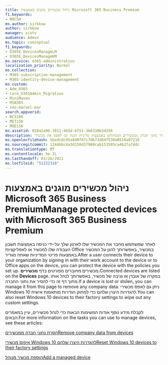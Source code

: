 ```yaml
---
title: ניהול מכשירים מוגנים באמצעות Microsoft 365 Business Premium
f1.keywords:
- NOCSH
ms.author: sirkkuw
author: sirkkuw
manager: scotv
audience: Admin
ms.topic: conceptual
f1_keywords:
- O365E_DevicesManageLM
- O365E_DevicesManageKM
ms.service: o365-administration
localization_priority: Normal
ms.collection:
- M365-subscription-management
- M365-identity-device-management
ms.custom:
- Adm_O365
- Core_O365Admin_Migration
- MiniMaven
- MSB365
- seo-marvel-mar
search.appverid:
- BCS160
- MET150
- MOE150
ms.assetid: 018a2a96-3811-4b5d-b751-3b6330b34256
description: למד להסיר נתוני חברה ממכשירים המנוהלים באמצעות מדיניות הגנה וכן לאפס את מכשירי Windows 10 להגדרות היצרן שלהם.
ms.openlocfilehash: 5bedcdc95a8d0f67c7db73d84f530a0518a07216
ms.sourcegitcommit: 1244bbc4a3d150d37980cab153505ca462fa7ddc
ms.translationtype: MT
ms.contentlocale: he-IL
ms.lasthandoff: 03/26/2021
ms.locfileid: "51222318"
---
```

# <a name="manage-protected-devices-with-microsoft-365-business-premium"></a><span data-ttu-id="b5da9-103">ניהול מכשירים מוגנים באמצעות Microsoft 365 Business Premium</span><span class="sxs-lookup"><span data-stu-id="b5da9-103">Manage protected devices with Microsoft 365 Business Premium</span></span>

<span data-ttu-id="b5da9-104">לאחר שמשתמש מחבר את המכשיר שלו לארגון שלך על-ידי כניסה באמצעות חשבון העבודה שלו למכשיר או לאפליקציות Office במכשיר, באפשרותך להגן על המכשיר באמצעות פריטי המדיניות שאתה מגדיר.</span><span class="sxs-lookup"><span data-stu-id="b5da9-104">After a user connects their device to your organization by signing in with their work account to the device or to Office apps on the device, you can protect the device with the policies you set up.</span></span> <span data-ttu-id="b5da9-105">מכשירים מחוברים מפורטים בדף **מכשירים.**</span><span class="sxs-lookup"><span data-stu-id="b5da9-105">Connected devices are listed on the **Devices** page.</span></span> <span data-ttu-id="b5da9-106">במקרה של אובדן או גניבה של מכשיר, באפשרותך לנהל אותו מתוך דף זה כדי להסיר את נתוני החברה.</span><span class="sxs-lookup"><span data-stu-id="b5da9-106">If a device is lost or stolen, you can manage it from this page to remove any company data.</span></span> <span data-ttu-id="b5da9-107">ניתן גם לאפס מכשירי Windows 10 להגדרות היצרן שלהם כדי למחוק הגדרות מותאמות אישית.</span><span class="sxs-lookup"><span data-stu-id="b5da9-107">You can also reset Windows 10 devices to their factory settings to wipe out any custom settings.</span></span> 

<span data-ttu-id="b5da9-108">לקבלת מידע נוסף אודות המשימות הבאות כדי לנהל מכשירים, עיין במאמרים הבאים:</span><span class="sxs-lookup"><span data-stu-id="b5da9-108">For more information on the tasks you can use to manage devices, see these articles:</span></span> 
  
[<span data-ttu-id="b5da9-109">הסרת נתוני חברה ממכשירים</span><span class="sxs-lookup"><span data-stu-id="b5da9-109">Remove company data from devices</span></span>](remove-company-data.md)
  
[<span data-ttu-id="b5da9-110">איפוס מכשירי Windows 10 להגדרות היצרן שלהם</span><span class="sxs-lookup"><span data-stu-id="b5da9-110">Reset Windows 10 devices to their factory settings</span></span>](reset-devices-to-factory-settings.md)

[<span data-ttu-id="b5da9-111">הוספת מכשיר מנוהל</span><span class="sxs-lookup"><span data-stu-id="b5da9-111">Add a managed device</span></span>](./app-protection-settings-for-android-and-ios.md)
